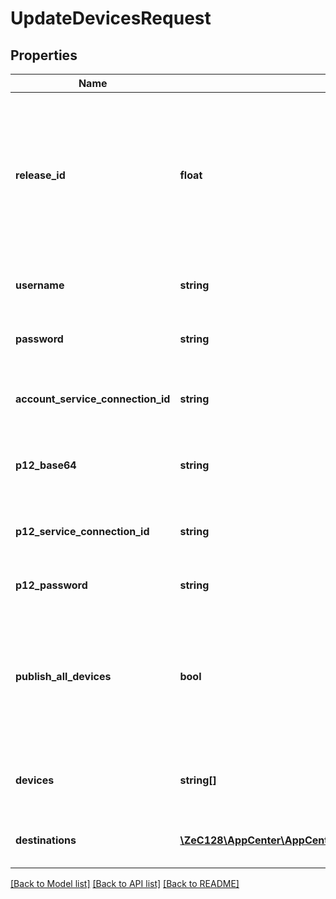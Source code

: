 # UpdateDevicesRequest

## Properties
Name | Type | Description | Notes
------------ | ------------- | ------------- | -------------
**release_id** | **float** | When provided, will update the provided release with the new set of devices. By default the latest release of the distribution group is used when this property is omitted. If &#x60;release_id&#x60; is passed in the path, there is no need to pass in the body as well. | [optional] 
**username** | **string** | The username for the Apple Developer account to publish the devices to. | [optional] 
**password** | **string** | The password for the Apple Developer account to publish the devices to. | [optional] 
**account_service_connection_id** | **string** | The service_connection_id of the stored Apple credentials instead of username, password. | [optional] 
**p12_base64** | **string** | The certificate to use for resigning the application with the updated provisioning profiles. | [optional] 
**p12_service_connection_id** | **string** | The service_connection_id of the stored Apple certificate instead of p12_base64 value. | [optional] 
**p12_password** | **string** | The password certificate if one is needed. | [optional] 
**publish_all_devices** | **bool** | When set to true, all unprovisioned devices will be published to the Apple Developer account.  When false, only the provided devices will be published to the Apple Developer account. | [optional] 
**devices** | **string[]** | Array of device UDID&#39;s to be published to the Apple Developer account. | [optional] 
**destinations** | [**\ZeC128\AppCenter\AppCenterApi\UpdateDevicesRequestDestinations[]**](UpdateDevicesRequestDestinations.md) | Array of distribution groups that the devices should be provisioned from. | [optional] 

[[Back to Model list]](../README.md#documentation-for-models) [[Back to API list]](../README.md#documentation-for-api-endpoints) [[Back to README]](../README.md)


